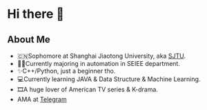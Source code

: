 # Hi there 👋

## About Me
- 🇨🇳Sophomore at Shanghai Jiaotong University, aka [SJTU](https://www.sjtu.edu.cn/).
- 🧑‍🏫Currently majoring in automation in SEIEE department.
- ✨C++/Python, just a beginner tho.
- 💻Currently learning JAVA & Data Structure & Machine Learning.
- 🎞️A huge lover of American TV series & K-drama.
- AMA at [Telegram](https://t.me/jing_hong_ke)
<!--
**liuyang2005/liuyang2005** is a ✨ _special_ ✨ repository because its `README.md` (this file) appears on your GitHub profile.

Here are some ideas to get you started:

- 🔭 I’m currently working on ...
- 🌱 I’m currently learning ...
- 👯 I’m looking to collaborate on ...
- 🤔 I’m looking for help with ...
- 💬 Ask me about ...
- 📫 How to reach me: ...
- 😄 Pronouns: ...
- ⚡ Fun fact: ...
-->
